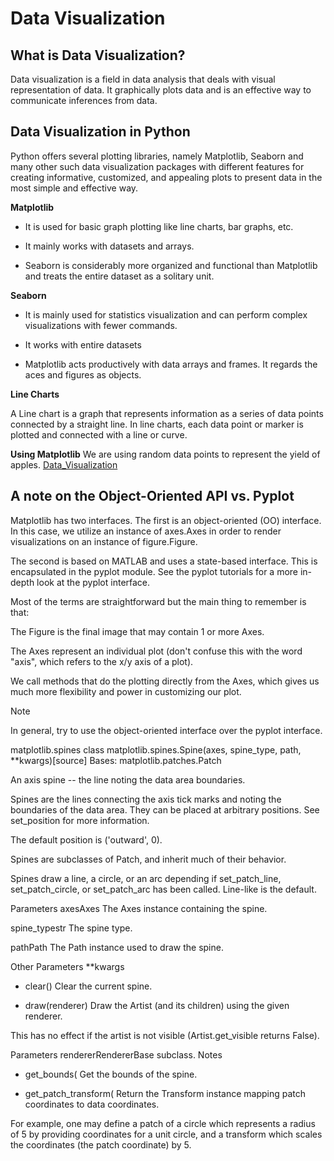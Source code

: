 # Data Visualization

## What is Data Visualization?
Data visualization is a field in data analysis that deals with visual representation of data. It graphically plots data and is an effective way to communicate inferences from data.

## Data Visualization in Python
Python offers several plotting libraries, namely Matplotlib, Seaborn and many other such data visualization packages with different features for creating informative, customized, and appealing plots to present data in the most simple and effective way.

**Matplotlib**

- It is used for basic graph plotting like line charts,  bar graphs, etc.

- It mainly works with datasets and arrays.

- Seaborn is considerably more organized and functional than Matplotlib and treats the entire dataset as a solitary unit.

**Seaborn**
- It is mainly used for statistics visualization and can perform complex visualizations with fewer commands.

- It works with entire datasets

- Matplotlib acts productively with data arrays and frames. It regards the aces and figures as objects.

**Line Charts**

A Line chart is a graph that represents information as a series of data points connected by a straight line. In line charts, each data point or marker is plotted and connected with a line or curve. 

**Using Matplotlib**
We are using random data points to represent the yield of apples. 
[Data_Visualization](https://www.simplilearn.com/ice9/free_resources_article_thumb/Data_Visualization_in_Python/Data_Visualization_in_Python_3.png. )


## A note on the Object-Oriented API vs. Pyplot
Matplotlib has two interfaces. The first is an object-oriented (OO) interface. In this case, we utilize an instance of axes.Axes in order to render visualizations on an instance of figure.Figure.

The second is based on MATLAB and uses a state-based interface. This is encapsulated in the pyplot module. See the pyplot tutorials for a more in-depth look at the pyplot interface.

Most of the terms are straightforward but the main thing to remember is that:

The Figure is the final image that may contain 1 or more Axes.

The Axes represent an individual plot (don't confuse this with the word "axis", which refers to the x/y axis of a plot).

We call methods that do the plotting directly from the Axes, which gives us much more flexibility and power in customizing our plot.

Note

In general, try to use the object-oriented interface over the pyplot interface.

matplotlib.spines
class matplotlib.spines.Spine(axes, spine_type, path, **kwargs)[source]
Bases: matplotlib.patches.Patch

An axis spine -- the line noting the data area boundaries.

Spines are the lines connecting the axis tick marks and noting the boundaries of the data area. They can be placed at arbitrary positions. See set_position for more information.

The default position is ('outward', 0).

Spines are subclasses of Patch, and inherit much of their behavior.

Spines draw a line, a circle, or an arc depending if set_patch_line, set_patch_circle, or set_patch_arc has been called. Line-like is the default.

Parameters
axesAxes
The Axes instance containing the spine.

spine_typestr
The spine type.

pathPath
The Path instance used to draw the spine.

Other Parameters
**kwargs
  - clear()
Clear the current spine.


- draw(renderer)
Draw the Artist (and its children) using the given renderer.

This has no effect if the artist is not visible (Artist.get_visible returns False).

Parameters
rendererRendererBase subclass.
Notes

- get_bounds(
Get the bounds of the spine.


- get_patch_transform(
Return the Transform instance mapping patch coordinates to data coordinates.

For example, one may define a patch of a circle which represents a radius of 5 by providing coordinates for a unit circle, and a transform which scales the coordinates (the patch coordinate) by 5.


